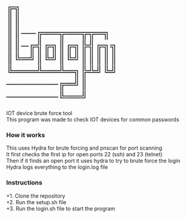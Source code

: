
╔╗          
║║            
║║──╔══╦══╦╦═╗          
║║─╔╣╔╗║╔╗╠╣╔╗╗        
║╚═╝║╚╝║╚╝║║║║║          
╚═══╩══╩═╗╠╩╝╚╝         
───────╔═╝║          
───────╚══╝    
======================
IOT device brute force tool          
This program was made to check IOT devices for common passwords

### How it works    
This uses Hydra for brute forcing and pnscan for port scanning        
It first checks the first ip for open ports 22 (ssh) and 23 (telnet)      
Then if it finds an open port it uses hydra to try to brute force the login        
Hydra logs everything to the login.log file         

### Instructions         
+1. Clone the repository        
+2. Run the setup.sh file               
+3. Run the login.sh file to start the program                   
